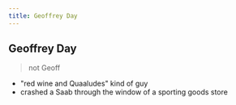 ```yaml
---
title: Geoffrey Day
---
```


Geoffrey Day
------------

> not Geoff

* "red wine and Quaaludes" kind of guy
* crashed a Saab through the window of a sporting goods store